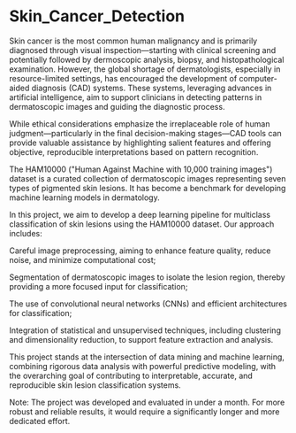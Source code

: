 # Skin_Cancer_Detection

Skin cancer is the most common human malignancy and is primarily diagnosed through visual inspection—starting with clinical screening and potentially followed by dermoscopic analysis, biopsy, and histopathological examination. However, the global shortage of dermatologists, especially in resource-limited settings, has encouraged the development of computer-aided diagnosis (CAD) systems. These systems, leveraging advances in artificial intelligence, aim to support clinicians in detecting patterns in dermatoscopic images and guiding the diagnostic process.

While ethical considerations emphasize the irreplaceable role of human judgment—particularly in the final decision-making stages—CAD tools can provide valuable assistance by highlighting salient features and offering objective, reproducible interpretations based on pattern recognition.

The HAM10000 ("Human Against Machine with 10,000 training images") dataset is a curated collection of dermatoscopic images representing seven types of pigmented skin lesions. It has become a benchmark for developing machine learning models in dermatology.

In this project, we aim to develop a deep learning pipeline for multiclass classification of skin lesions using the HAM10000 dataset. Our approach includes:

Careful image preprocessing, aiming to enhance feature quality, reduce noise, and minimize computational cost;

Segmentation of dermatoscopic images to isolate the lesion region, thereby providing a more focused input for classification;

The use of convolutional neural networks (CNNs) and efficient architectures for classification;

Integration of statistical and unsupervised techniques, including clustering and dimensionality reduction, to support feature extraction and analysis.

This project stands at the intersection of data mining and machine learning, combining rigorous data analysis with powerful predictive modeling, with the overarching goal of contributing to interpretable, accurate, and reproducible skin lesion classification systems.

Note:
The project was developed and evaluated in under a month. For more robust and reliable results, it would require a significantly longer and more dedicated effort.
